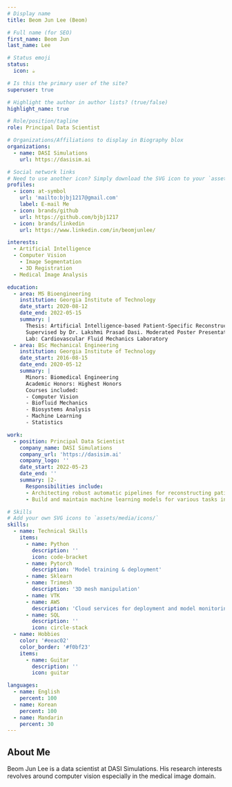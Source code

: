 ```yaml
---
# Display name
title: Beom Jun Lee (Beom)

# Full name (for SEO)
first_name: Beom Jun
last_name: Lee

# Status emoji
status:
  icon: ☕

# Is this the primary user of the site?
superuser: true

# Highlight the author in author lists? (true/false)
highlight_name: true

# Role/position/tagline
role: Principal Data Scientist

# Organizations/Affiliations to display in Biography blox
organizations:
  - name: DASI Simulations
    url: https://dasisim.ai

# Social network links
# Need to use another icon? Simply download the SVG icon to your `assets/media/icons/` folder.
profiles:
  - icon: at-symbol
    url: 'mailto:bjbj1217@gmail.com'
    label: E-mail Me
  - icon: brands/github
    url: https://github.com/bjbj1217
  - icon: brands/linkedin
    url: https://www.linkedin.com/in/beomjunlee/

interests:
  - Artificial Intelligence
  - Computer Vision
    - Image Segmentation
    - 3D Registration
  - Medical Image Analysis

education:
  - area: MS Bioengineering
    institution: Georgia Institute of Technology
    date_start: 2020-08-12
    date_end: 2022-05-15
    summary: |
      Thesis: Artificial Intelligence-based Patient-Specific Reconstruction of Aortic Root in Transcatheter Aortic Valve Replacement Patients. 
      Supervised by Dr. Lakshmi Prasad Dasi. Moderated Poster Presentation at America College of Cardiology.
      Lab: Cardiovascular Fluid Mechanics Laboratory
  - area: BSc Mechanical Engineering
    institution: Georgia Institute of Technology
    date_start: 2016-08-15
    date_end: 2020-05-12
    summary: |
      Minors: Biomedical Engineering
      Academic Honors: Highest Honors
      Courses included:
      - Computer Vision
      - Biofluid Mechanics
      - Biosystems Analysis
      - Machine Learning
      - Statistics

work:
  - position: Principal Data Scientist
    company_name: DASI Simulations
    company_url: 'https://dasisim.ai'
    company_logo: ''
    date_start: 2022-05-23
    date_end: ''
    summary: |2-
      Responsibilities include:
      - Architecting robust automatic pipelines for reconstructing patient-specific anatomical structures using medical images  
      - Build and maintain machine learning models for various tasks including landmark detection, 3D image segmentation, point-cloud clustering, etc.

# Skills
# Add your own SVG icons to `assets/media/icons/`
skills:
  - name: Technical Skills
    items:
      - name: Python
        description: ''
        icon: code-bracket
      - name: Pytorch
        description: 'Model training & deployment'
      - name: Sklearn
      - name: Trimesh
        description: '3D mesh manipulation'
      - name: VTK
      - name: AWS
        description: 'Cloud services for deployment and model monitoring'
      - name: SQL
        description: ''
        icon: circle-stack
  - name: Hobbies
    color: '#eeac02'
    color_border: '#f0bf23'
    items:
      - name: Guitar
        description: ''
        icon: guitar

languages:
  - name: English
    percent: 100 
  - name: Korean
    percent: 100
  - name: Mandarin
    percent: 30
---
```


## About Me
Beom Jun Lee is a data scientist at DASI Simulations. His research interests revolves around computer vision especially in the medical image domain.
